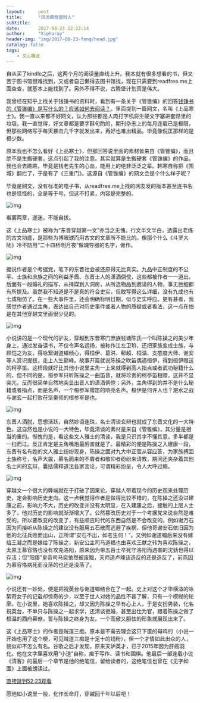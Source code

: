 ```yaml
---
layout:     post
title:      "风流倜傥晋时人"
subtitle:   
date:       2017-08-23 22:22:14
author:     "Xiphoray"
header-img: "img/2017-08-23-feng/head.jpg"
catalog: false
tags:     
    - 文心雕龙
---
```









自从买了kindle之后，这两个月的阅读量直线上升。我本就有很多想看的书，但又苦于图书馆很难找到，又或者自己懒得去图书馆找，现在只需要到readfree.me上面查查，就基本上能找到了。另外不得不说，古腾堡计划真是伟大。


我曾经在知乎上找关于钱锺书的资料时，看到有一条关于《管锥编》的回答[钱锺书的《管锥编》是写什么的？应该如何去阅读？]( https://www.zhihu.com/question/21390987/answer/196415241)。里面提到一篇网文，名叫《上品寒士》。我一直以来都不好网文，认为那些都是人肉打字机将生硬文字塞进套路里的垃圾。我一直觉得，好文章都是要字斟句酌的，期刊杂志上的每月连载已是极限，但那些网络写手每天暴击几千字就发出来，再好也难出精品。毕竟像倪匡那样的是极少数。


原本我也不怎么看好《上品寒士》，但那回答说里面的素材皆来自《管锥编》，而且绝不是生搬硬套，这点引起了我的注意。其实就算是生搬硬套《管锥编》的作品，我也会去瞧瞧，毕竟是钱老先生的心血，能用上的绝非泛泛之辈。韩寒自称把《围城》翻烂了，于是有了《三重门》。这源自《管锥编》的网文会是个什么样子呢？


毕竟是网文，没有标准的电子书，从readfree.me上找的网友发的版本甚至连书名也是怪怪的，全是等于号。但这不打紧，内容是完整的。

![img](/img/2017-08-23-feng/1.png)

看罢两章，遂迷，不能自拔。


这《上品寒士》被称为“东晋穿越第一文”亦当之无愧。行文半文半白，透露出老练的古文功底，是那些为博眼球而用古文的文章所不能比的。像那个什么《斗罗大陆》冷不防用“二十四桥明月夜”做魂导器的名字，做作。

![img](/img/2017-08-23-feng/2.png)

据说作者是个考据党，笔下的东晋社会被还原得无比真实。九品中正制度的不公平、士族和庶族之间的利益矛盾、东晋士人的潇洒倜傥，这些都被作者一一道出。后面有一段婚礼的描写，从择媒到入洞房，从所选物品到邀请的人物，事无巨细都有所提及。虽然我不知道是不是真的符合史实，但敢写得这么详细，没有九成也有七成相仿了。在一些大事件里，还会明确标明日期，似与史实呼应。更有甚者，我感觉作者通过主角，表达出自己对历史事件或者人物的质疑或者看法，这一点在怕是在其他穿越文里面很少见的。

![img](/img/2017-08-23-feng/3.jpg)


小说讲的是一个现代的驴友，穿越到东晋寒门庶族钱塘陈氏一个叫陈操之的美少年身上，通过发奋读书，不仅令声名远扬，被称作江左卫玠，还把家族变成士族，与顾恺之为友，得咏絮谢道韫倾心，得桓伊、葛洪、郗超、桓温、支憨度大师、谢安等人赏识提拔，走上人生巅峰。故事开篇就说陈操之吹笛偶遇桓伊，得到桓伊赠送的柯亭笛。这桥段就好比其他小说里主角一上来就得到高人指点或者武功秘籍什么的，但不同的是，桓参军只听陈操之一曲笛音，就将珍贵的柯亭笛相赠，这并不显突兀，反而很简单自然地突显出晋人的潇洒倜傥；另外，主角得到的并不是什么秘籍或者指点，而是名声，一个桓参军赠笛的响亮名声。桓伊是何许人也？淝水之战与谢玄一起打败苻坚秦师的桓参军是也。

![img](/img/2017-08-23-feng/4.jpg)

东晋人洒脱，思想活跃，自然妙语连珠，名士清谈玄辩也就成了东晋文化的一大特色。这自然也是小说的一大特色，毕竟清谈的素材是来自《管锥编》，其分量是相当的重的。惭愧的是，看这些文人雅士的清谈，我是只识其字不懂其意，多半都是一扫而过。反正肯定是主角嘴炮最厉害就是了。最精彩的便是陈操之入建康一段，东晋有名有姓的文人雅士纷纷现身，陈操之面对九大中正官从容应答，为家族搏回士族称号，名声大震，慕名而来的不屑者和敬仰者纷纷来请教，期间还夹杂着其他名士间的玄辩，囊括儒释道法各家言论，可谓精彩纷呈，令人大呼过瘾。

![img](/img/2017-08-23-feng/5.jpg)

穿越文一个很大的弊端就在于打破了因果论。穿越人带着现今的历史观来处理历史，定会影响历史走向。这一点我觉得作者是做得比较不错的，在陈操之还没进建康之前，影响力不大，历史的改变并没有太明显，在入建康之后，接触的上层人士多了，他对历史的影响就渐渐增大了。公然篡改历史对于一个考据党来说自然是难受的，所以要改变的改变了，有些顺应时代的东西自然是不会改变的。例如谢万石因为间接听从陈操之的建议没有服用五石散而逃避了疾祸，但他哥谢安石依旧因为他的北征兵败而出山，正所谓“安石不出，如苍生何！”。又例如谢道韫后来没有嫁给王凝之而是嫁给了陈操之，新安公主司马道福也由喜欢王献之转为喜欢陈操之，太原王慕容恪也没有攻克洛阳，原来因为带五百士卒死守洛阳而遇害的沈劲也得以存活；但“阳痿”皇帝司马奕依然被废黜，天师道卢竦该造反的还是造反了，前燕因为慕容恪病死而没落的也还是没落了。

![img](/img/2017-08-23-feng/6.jpg)

小说还有一妙处，便是把祝英台与谢道韫结合在了一起。史上对这个才华横溢的咏絮奇女子的记载却惊奇的少，以至于世人对她的品性不甚了解，只有一个模糊的轮廓。在小说里，她喜欢陈操之，却又因为陈操之早有心上人，于是女扮男装，化名祝英台，不单只与陈操之一起求学，还清谈拒婚，甚至出仕为官，跟着陈操之做了桓温的西府幕僚，誓与陈操之终身为友。一个高傲又胆怯的形象就展现出来了。


这《上品寒士》的作者是贼道三痴。原本是不需去理会这只下蛋的母鸡的（小说一开始也用了这个梗，可见贼道三痴是十足十的钱粉），但一个才情如此出众的人，貌似却不怎么有名。谷歌之后才发现，原来天妒英才，已于2015年因为肝癌羽化。他在文字里喜欢用“小道”自称，痴于写作、读书和围棋。他最后一部连载小说《清客》的最后一个章节是他的绝笔信，留给读者的，这绝笔信也曾在《见字如面》上面被朗读过。




[直接跳到52:23观看](https://v.qq.com/x/cover/dn2mnt7dnlnf4o6/u00223v4ic0.html)


愿他如小说里一般，化作长命灯，穿越回千年以后吧！

